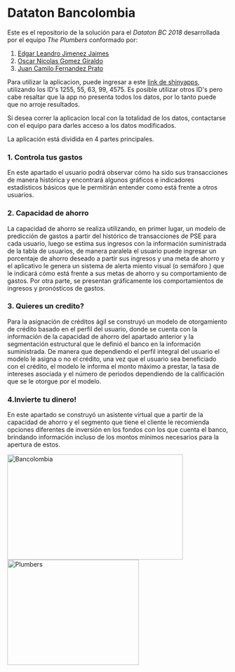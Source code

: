 # Dataton Bancolombia

Este es el repositorio de la solución para el *_Dataton BC 2018_* desarrollada por el equipo *_The Plumbers_* conformado por:

1. [Edgar Leandro Jimenez Jaimes](https://github.com/eljimenezj)
2. [Oscar Nicolas Gomez Giraldo](https://github.com/nicolasggiraldo)
3. [Juan Camilo Fernandez Prato](https://github.com/jcfernandezp) 

Para utilizar la aplicacion, puede ingresar a este [link de shinyapps](https://jcfernandezp.shinyapps.io/DatatonBC/), utilizando los ID's 1255, 55, 63, 99, 4575. Es posible utilizar otros ID's pero cabe resaltar que la app no presenta todos los datos, por lo tanto puede que no arroje resultados.

Si desea correr la aplicacion local con la totalidad de los datos, contactarse con el equipo para darles acceso a los datos modificados.

La aplicación está dividida en 4 partes principales.

### 1. Controla tus gastos

En este apartado el usuario podrá observar cómo ha sido sus transacciones de manera histórica y encontrará algunos gráficos e indicadores estadísticos básicos que le permitirán entender como está frente a otros usuarios.

### 2. Capacidad de ahorro

La capacidad de ahorro se realiza utilizando, en primer lugar, un modelo de predicción de gastos a partir del histórico de transacciones de PSE para cada usuario, luego se estima sus ingresos con la información suministrada de la tabla de usuarios, de manera paralela el usuario puede ingresar un porcentaje de ahorro deseado a partir sus ingresos y una meta de ahorro y el aplicativo le genera un sistema de alerta miento visual (o semáforo ) que le indicará cómo está frente a sus metas de ahorro y su comportamiento de gastos. Por otra parte, se presentan gráficamente los comportamientos de ingresos y pronósticos de gastos.

### 3. Quieres un credito?

Para la asignación de créditos ágil se construyó un modelo de otorgamiento de crédito basado en el perfil del usuario, donde se cuenta con la información de la capacidad de ahorro del apartado anterior y la segmentación estructural que le definió el banco en la información suministrada. De manera que dependiendo el perfil integral del usuario el modelo le asigna o no el crédito, una vez que el usuario sea beneficiado con el crédito, el modelo le informa el monto máximo a prestar, la tasa de intereses asociada y el número de periodos dependiendo de la calificación que se le otorgue por el modelo.

### 4.Invierte tu dinero!

En este apartado se construyó un asistente virtual que a partir de la capacidad de ahorro y el segmento que tiene el cliente le recomienda opciones diferentes de inversión en los fondos con los que cuenta el banco, brindando información incluso de los montos mínimos necesarios para la apertura de estos.


<img src="https://www.grupobancolombia.com/wps/wcm/connect/050251d9-15cc-48a1-8b81-0b94a79b3282/logo-bancolombia.png?MOD=AJPERES&CACHEID=ROOTWORKSPACE-050251d9-15cc-48a1-8b81-0b94a79b3282-men-kU7" alt="Bancolombia" width="400" height="240"/> <img src="https://png2.kisspng.com/sh/3ba3ea652870af325905a191557adfc5/L0KzQYm3V8A0N6t0fpH0aYP2gLBuTfFlaZ9mReVALYTog7r6ggQueJ16hdRucj38grbwkr1mdl5Aed13LXnveX79gfxtbZt0ReJ1dX3ldcP6TcVjO5M3eaoBMUSzcYOATsUyOmQ1SKg9MUW2QIe3VME3PmE9SqM3cH7q/kisspng-adana-su-tesisat-plumber-yreir-en-yakn-ili-vallejo-plumbers-5b3b2a86140a27.5123006415306041660821.png" alt="Plumbers" width="300" height="240"/>
